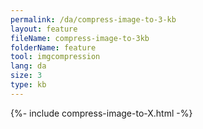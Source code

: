 ```yaml
---
permalink: /da/compress-image-to-3-kb
layout: feature
fileName: compress-image-to-3kb
folderName: feature
tool: imgcompression
lang: da
size: 3
type: kb
---
```


{%- include compress-image-to-X.html -%}
